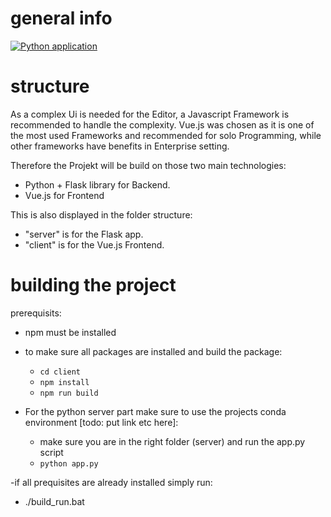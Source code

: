 # general info
[![Python application](https://github.com/ReggaeUlli/Masterarbeit-code/actions/workflows/python-app.yml/badge.svg)](https://github.com/ReggaeUlli/Masterarbeit-code/actions/workflows/python-app.yml)


# structure
As a complex Ui is needed for the Editor, a Javascript Framework is recommended to handle the complexity.
Vue.js was chosen as it is one of the most used Frameworks and recommended for solo Programming, while other frameworks have benefits in Enterprise setting.

Therefore the Projekt will be build on those two main technologies:
- Python + Flask library for Backend.
- Vue.js for Frontend

This is also displayed in the folder structure:
- "server" is for the Flask app.
- "client" is for the Vue.js Frontend.

# building the project
prerequisits:
- npm must be installed
- to make sure all packages are installed and build the package:
  - `cd client`
  - `npm install`
  - `npm run build`

- For the python server part make sure to use the projects conda environment [todo: put link etc here]:
  - make sure you are in the right folder (server) and run the app.py script
  - `python app.py`

-if all prequisites are already installed simply run:
  - ./build_run.bat
